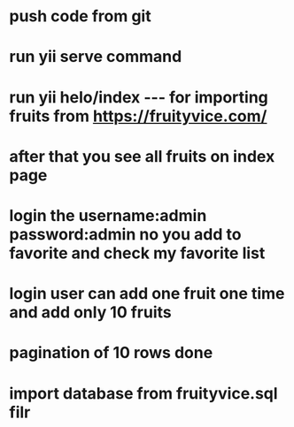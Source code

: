 # push code from git
# run yii serve command
# run yii helo/index   --- for importing fruits from https://fruityvice.com/
# after that you see all fruits on index page
# login the username:admin password:admin no you add to favorite and check my favorite list
# login user can add one fruit one time and add only 10 fruits
# pagination of 10 rows done
# import database from fruityvice.sql filr
